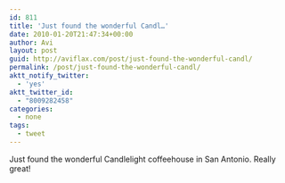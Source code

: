 ```yaml
---
id: 811
title: 'Just found the wonderful Candl…'
date: 2010-01-20T21:47:34+00:00
author: Avi
layout: post
guid: http://aviflax.com/post/just-found-the-wonderful-candl/
permalink: /post/just-found-the-wonderful-candl/
aktt_notify_twitter:
  - 'yes'
aktt_twitter_id:
  - "8009282458"
categories:
  - none
tags:
  - tweet
---
```

Just found the wonderful Candlelight coffeehouse in San Antonio. Really great!